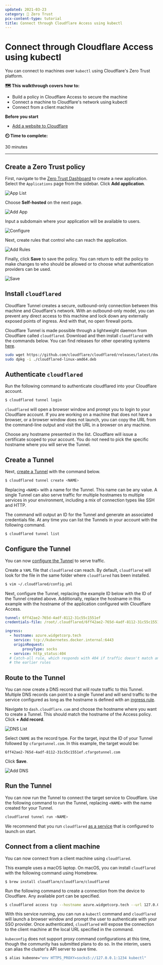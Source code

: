```yaml
---
updated: 2021-03-23
category: 🔐 Zero Trust
pcx-content-type: tutorial
title: Connect through Cloudflare Access using kubectl
---
```


# Connect through Cloudflare Access using kubectl

You can connect to machines over `kubectl` using Cloudflare's Zero Trust platform.

**🗺️ This walkthrough covers how to:**

*   Build a policy in Cloudflare Access to secure the machine
*   Connect a machine to Cloudflare's network using kubectl
*   Connect from a client machine

**Before you start**

*   [Add a website to Cloudflare](https://support.cloudflare.com/hc/en-us/articles/201720164-Creating-a-Cloudflare-account-and-adding-a-website)

**⏲️ Time to complete:**

30 minutes

***

## Create a Zero Trust policy

First, navigate to the [Zero Trust Dashboard](https://dash.teams.cloudflare.com/) to create a new application. Select the `Applications` page from the sidebar. Click **Add application**.

![App List](/cloudflare-one/static/zero-trust-security/ssh/app-list.png)

Choose **Self-hosted** on the next page.

![Add App](/cloudflare-one/static/zero-trust-security/ssh/add-app.png)

Input a subdomain where your application will be available to users.

![Configure](/cloudflare-one/static/zero-trust-security/ssh/configure-app.png)

Next, create rules that control who can reach the application.

![Add Rules](/cloudflare-one/static/zero-trust-security/ssh/app-rules.png)

Finally, click **Save** to save the policy. You can return to edit the policy to make changes to who should be allowed or to choose what authentication providers can be used.

![Save](/cloudflare-one/static/zero-trust-security/ssh/save-app.png)

## Install `cloudflared`

Cloudflare Tunnel creates a secure, outbound-only connection between this machine and Cloudflare's network. With an outbound-only model, you can  prevent any direct access to this machine and lock down any externally exposed points of ingress. And with that, no open firewall ports.

Cloudflare Tunnel is made possible through a lightweight daemon from Cloudflare called `cloudflared`. Download and then install `cloudflared` with the commands below. You can find releases for other operating systems [here](https://github.com/cloudflare/cloudflared/releases).

```sh
sudo wget https://github.com/cloudflare/cloudflared/releases/latest/download/cloudflared-linux-amd64.deb
sudo dpkg -i ./cloudflared-linux-amd64.deb
```

## Authenticate `cloudflared`

Run the following command to authenticate cloudflared into your Cloudflare account.

```sh
$ cloudflared tunnel login
```

`cloudflared` will open a browser window and prompt you to login to your Cloudflare account. If you are working on a machine that does not have a browser, or a browser window does not launch, you can copy the URL from the command-line output and visit the URL in a browser on any machine.

Choose any hostname presented in the list. Cloudflare will issue a certificate scoped to your account. You do not need to pick the specific hostname where you will serve the Tunnel.

## Create a Tunnel

Next, [create a Tunnel](/cloudflare-one/connections/connect-apps/create-tunnel/) with the command below.

```sh
$ cloudflared tunnel create <NAME>
```

Replacing `<NAME>` with a name for the Tunnel. This name can be any value. A single Tunnel can also serve traffic for multiple hostnames to multiple services in your environment, including a mix of connection types like SSH and HTTP.

The command will output an ID for the Tunnel and generate an associated credentials file. At any time you can list the Tunnels in your account with the following command.

```sh
$ cloudflared tunnel list
```

## Configure the Tunnel

You can now [configure the Tunnel](/cloudflare-one/connections/connect-apps/configuration/) to serve traffic.

Create a `YAML` file that `cloudflared` can reach. By default, `cloudflared` will look for the file in the same folder where `cloudflared` has been installed.

```sh
$ vim ~/.cloudflared/config.yml
```

Next, configure the Tunnel, replacing the example ID below with the ID of the Tunnel created above. Additionally, replace the hostname in this example with the hostname of the application configured with Cloudflare Access.

```yaml
tunnel: 6ff42ae2-765d-4adf-8112-31c55c1551ef
credentials-file: /root/.cloudflared/6ff42ae2-765d-4adf-8112-31c55c1551ef.json

ingress:
  - hostname: azure.widgetcorp.tech
    service: tcp://kubernetes.docker.internal:6443
    originRequest:
        proxyType: socks
  - service: http_status:404
  # Catch-all rule, which responds with 404 if traffic doesn't match any of
  # the earlier rules
```

## Route to the Tunnel

You can now create a DNS record that will route traffic to this Tunnel. Multiple DNS records can point to a single Tunnel and will send traffic to the service configured as long as the hostname is defined with an [ingress rule](/cloudflare-one/connections/connect-apps/configuration/ingress/).

Navigate to `dash.cloudflare.com` and choose the hostname where you want to create a Tunnel. This should match the hostname of the Access policy. Click **+ Add record**.

![DNS List](/cloudflare-one/static/zero-trust-security/ssh/dns-list.png)

Select `CNAME` as the record type. For the target, input the ID of your Tunnel followed by `cfargotunnel.com`. In this example, the target would be:

`6ff42ae2-765d-4adf-8112-31c55c1551ef.cfargotunnel.com`

Click **Save**.

![Add DNS](/cloudflare-one/static/zero-trust-security/ssh/add-dns.png)

## Run the Tunnel

You can now run the Tunnel to connect the target service to Cloudflare. Use the following command to run the Tunnel, replacing `<NAME>` with the name created for your Tunnel.

```sh
cloudflared tunnel run <NAME>
```

We recommend that you run `cloudflared` [as a service](/cloudflare-one/connections/connect-apps/run-tunnel/run-as-service/) that is configured to launch on start.

## Connect from a client machine

You can now connect from a client machine using `cloudflared`.

This example uses a macOS laptop. On macOS, you can install `cloudflared` with the following command using Homebrew.

    $ brew install cloudflare/cloudflare/cloudflared

Run the following command to create a connection from the device to Cloudflare. Any available port can be specified.

```sh
$ cloudflared access tcp --hostname azure.widgetcorp.tech --url 127.0.0.1:1234
```

With this service running, you can run a `kubectl` command and `cloudflared` will launch a browser window and prompt the user to authenticate with your SSO provider. Once authenticated, `cloudflared` will expose the connection to the client machine at the local URL specified in the command.

`kubeconfig` does not support proxy command configurations at this time, though the community has submitted plans to do so. In the interim, users can alias the cluster's API server to save time.

```sh
$ alias kubeone="env HTTPS_PROXY=socks5://127.0.0.1:1234 kubectl"
```
